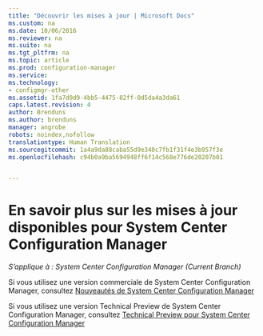 ```yaml
---
title: "Découvrir les mises à jour | Microsoft Docs"
ms.custom: na
ms.date: 10/06/2016
ms.reviewer: na
ms.suite: na
ms.tgt_pltfrm: na
ms.topic: article
ms.prod: configuration-manager
ms.service: 
ms.technology:
- configmgr-other
ms.assetid: 1fa7d0d9-4bb5-4475-82ff-0d5da4a3da61
caps.latest.revision: 4
author: Brenduns
ms.author: brenduns
manager: angrobe
robots: noindex,nofollow
translationtype: Human Translation
ms.sourcegitcommit: 1a4a9da88caba55d9e340c7fb1f31f4e3b957f3e
ms.openlocfilehash: c94b0a9ba5694948ff6f14c568e776de20207b01


---
```

# <a name="learn-more-about-available-updates-for-system-center-configuration-manager"></a>En savoir plus sur les mises à jour disponibles pour System Center Configuration Manager

*S’applique à : System Center Configuration Manager (Current Branch)*

Si vous utilisez une version commerciale de System Center Configuration Manager, consultez [Nouveautés de System Center Configuration Manager](http://technet.microsoft.com/library/mt622084.aspx)  

 Si vous utilisez une version Technical Preview de System Center Configuration Manager, consultez [Technical Preview pour System Center Configuration Manager](http://technet.microsoft.com/library/mt595861.aspx)



<!--HONumber=Dec16_HO3-->


